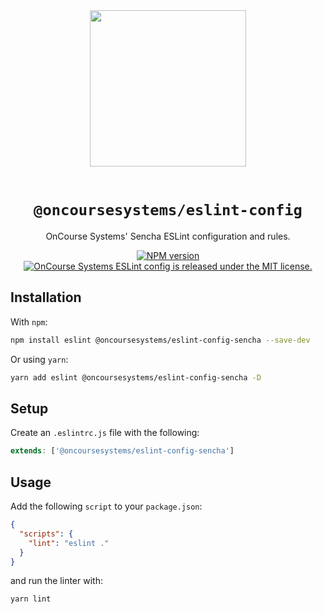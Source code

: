 <div align="center">
  <img width="250" src="https://raw.githubusercontent.com/oncoursesystems/.github/master/assets/logo.jpg" />
  <br/><br/>

  # `@oncoursesystems/eslint-config`
  OnCourse Systems' Sencha ESLint configuration and rules.

  <a href="https://www.npmjs.com/package/@oncoursesystems/eslint-config-sencha">
    <img src="https://img.shields.io/npm/v/@oncoursesystems/eslint-config-sencha.svg" alt="NPM version" />
  </a>
  <a href="https://github.com/oncoursesystems/eslint-config/blob/main/LICENSE">
    <img src="https://img.shields.io/badge/license-MIT-blue.svg" alt="OnCourse Systems ESLint config is released under the MIT license." />
  </a>
</div>

## Installation

With `npm`:

```sh
npm install eslint @oncoursesystems/eslint-config-sencha --save-dev
```

Or using `yarn`:

```sh
yarn add eslint @oncoursesystems/eslint-config-sencha -D
```

## Setup

Create an `.eslintrc.js` file with the following:

```js
extends: ['@oncoursesystems/eslint-config-sencha']
```

## Usage

Add the following `script` to your `package.json`:

```json
{
  "scripts": {
    "lint": "eslint ."
  }
}
```

and run the linter with:

```sh
yarn lint
```